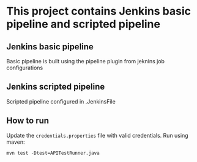# This project contains Jenkins basic pipeline and scripted pipeline


## Jenkins basic pipeline 
Basic pipeline is built using the pipeline plugin from jeknins job configurations


## Jenkins scripted pipeline
Scripted pipeline configured in .JenkinsFile


## How to run
Update the `credentials.properties` file with valid credentials.
Run using maven: 
```
mvn test -Dtest=APITestRunner.java

```
